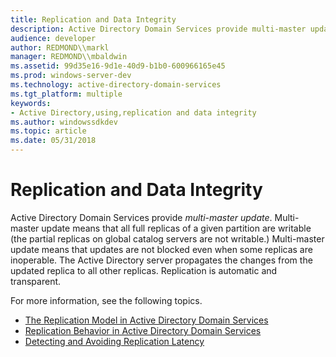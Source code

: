 ```yaml
---
title: Replication and Data Integrity
description: Active Directory Domain Services provide multi-master update.
audience: developer
author: REDMOND\\markl
manager: REDMOND\\mbaldwin
ms.assetid: 99d35e16-9d1e-40d9-b1b0-600966165e45
ms.prod: windows-server-dev
ms.technology: active-directory-domain-services
ms.tgt_platform: multiple
keywords:
- Active Directory,using,replication and data integrity
ms.author: windowssdkdev
ms.topic: article
ms.date: 05/31/2018
---
```


# Replication and Data Integrity

Active Directory Domain Services provide *multi-master update*. Multi-master update means that all full replicas of a given partition are writable (the partial replicas on global catalog servers are not writable.) Multi-master update means that updates are not blocked even when some replicas are inoperable. The Active Directory server propagates the changes from the updated replica to all other replicas. Replication is automatic and transparent.

For more information, see the following topics.

-   [The Replication Model in Active Directory Domain Services](replication-model-in-active-directory-domain-services.md)
-   [Replication Behavior in Active Directory Domain Services](replication-behavior-in-active-directory-domain-services.md)
-   [Detecting and Avoiding Replication Latency](detecting-and-avoiding-replication-latency.md)

 

 





